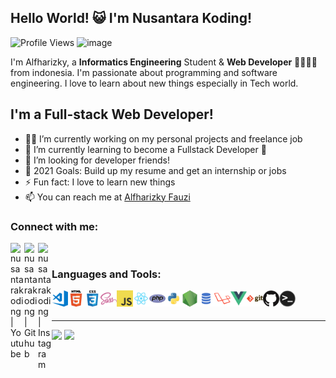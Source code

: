 ## Hello World! :smiley_cat: I'm Nusantara Koding!
![Profile Views](https://gpvc.arturio.dev/nusantarakoding)
![image](https://img.shields.io/github/followers/nusantarakoding?label=follow&style=social)

I'm Alfharizky, a **Informatics Engineering** Student & **Web Developer** :man_technologist::man_student: from indonesia. I'm passionate about programming and software engineering. I love to learn about new things especially in Tech world. 


## I'm a Full-stack Web Developer!
- 👷‍♂️ I’m currently working on my personal projects and freelance job
- 🚀 I’m currently learning to become a Fullstack Developer 🤣
- 👋 I’m looking for developer friends!
- 🎯 2021 Goals: Build up my resume and get an internship or jobs
- ⚡ Fun fact: I love to learn new things
- 📫 You can reach me at <a href="https://github.com/alfharizkyfauzi">Alfharizky Fauzi</a>

### Connect with me:

[<img align="left" alt="nusantarakoding | Youtube" width="22px" src="https://cdn.jsdelivr.net/npm/simple-icons@3.10.0/icons/youtube.svg" />][youtube]
[<img align="left" alt="nusantarakoding | Github" width="22px" src="https://cdn.jsdelivr.net/npm/simple-icons@3.10.0/icons/github.svg" />][github]
[<img align="left" alt="nusantarakoding | Instagram" width="22px" src="https://cdn.jsdelivr.net/npm/simple-icons@v3/icons/instagram.svg" />][instagram]

<br />

### Languages and Tools:

<img align="left" alt="Visual Studio Code" width="26px" src="https://raw.githubusercontent.com/github/explore/80688e429a7d4ef2fca1e82350fe8e3517d3494d/topics/visual-studio-code/visual-studio-code.png" />
<img align="left" alt="HTML5" width="26px" src="https://raw.githubusercontent.com/github/explore/80688e429a7d4ef2fca1e82350fe8e3517d3494d/topics/html/html.png" />
<img align="left" alt="CSS3" width="26px" src="https://raw.githubusercontent.com/github/explore/80688e429a7d4ef2fca1e82350fe8e3517d3494d/topics/css/css.png" />
<img align="left" alt="Sass" width="26px" src="https://raw.githubusercontent.com/github/explore/80688e429a7d4ef2fca1e82350fe8e3517d3494d/topics/sass/sass.png" />
<img align="left" alt="JavaScript" width="26px" src="https://raw.githubusercontent.com/github/explore/80688e429a7d4ef2fca1e82350fe8e3517d3494d/topics/javascript/javascript.png" />
<img align="left" alt="React" width="26px" src="https://raw.githubusercontent.com/github/explore/80688e429a7d4ef2fca1e82350fe8e3517d3494d/topics/react/react.png" />
<img align="left" alt="Php" width="26px" src="https://raw.githubusercontent.com/github/explore/80688e429a7d4ef2fca1e82350fe8e3517d3494d/topics/php/php.png" />
<img align="left" alt="Python" width="26px" src="https://raw.githubusercontent.com/github/explore/80688e429a7d4ef2fca1e82350fe8e3517d3494d/topics/python/python.png" />
<img align="left" alt="Node.js" width="26px" src="https://raw.githubusercontent.com/github/explore/80688e429a7d4ef2fca1e82350fe8e3517d3494d/topics/nodejs/nodejs.png" />
<img align="left" alt="SQL" width="26px" src="https://raw.githubusercontent.com/github/explore/80688e429a7d4ef2fca1e82350fe8e3517d3494d/topics/sql/sql.png" />
<img align="left" alt="Laravel" width="26px" src="https://raw.githubusercontent.com/github/explore/80688e429a7d4ef2fca1e82350fe8e3517d3494d/topics/laravel/laravel.png" />
<img align="left" alt="VueJs" width="26px" src="https://raw.githubusercontent.com/github/explore/80688e429a7d4ef2fca1e82350fe8e3517d3494d/topics/vue/vue.png" />
<img align="left" alt="Git" width="26px" src="https://raw.githubusercontent.com/github/explore/80688e429a7d4ef2fca1e82350fe8e3517d3494d/topics/git/git.png" />
<img align="left" alt="GitHub" width="26px" src="https://raw.githubusercontent.com/github/explore/78df643247d429f6cc873026c0622819ad797942/topics/github/github.png" />
<img align="left" alt="Terminal" width="26px" src="https://raw.githubusercontent.com/github/explore/80688e429a7d4ef2fca1e82350fe8e3517d3494d/topics/terminal/terminal.png" />

<br />
<br />

---


<p>
    <img src="https://github-readme-stats.vercel.app/api?username=nusantarakoding&theme=radical&show_icons=true&include_all_commits=true&count_private=true&hide_border=true" height=178 />
    <img src="https://github-readme-stats.vercel.app/api/top-langs/?username=nusantarakoding&theme=radical&layout=compact&langs_count=8&hide_border=true" height=178 />
</p>


[youtube]: https://www.youtube.com/channel/UCuVJAKhCsG99kMxrUzK32fQ
[instagram]: https://www.instagram.com/nusantarakoding/
[github]: https://github.com/nusantarakoding/
